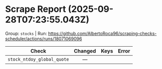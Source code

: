# Scrape Report (2025-09-28T07:23:55.043Z)

Group: `stocks`  |  Run: https://github.com/AlbertoRoca96/scraping-checks-scheduler/actions/runs/18071069096

| Check | Changed | Keys | Error |
|---|:---:|:--|:--|
| `stock_ntdoy_global_quote` | — |  |  |

